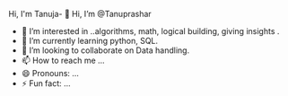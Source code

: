 Hi, I'm Tanuja- 👋 Hi, I’m @Tanuprashar
- 👀 I’m interested in ..algorithms, math, logical building, giving insights .
- 🌱 I’m currently learning python, SQL.
- 💞️ I’m looking to collaborate on Data handling.
- 📫 How to reach me ...
- 😄 Pronouns: ...
- ⚡ Fun fact: ...

<!---
Tanuprashar/Tanuprashar is a ✨ special ✨ repository because its `README.md` (this file) appears on your GitHub profile.
You can click the Preview link to take a look at your changes.
--->
